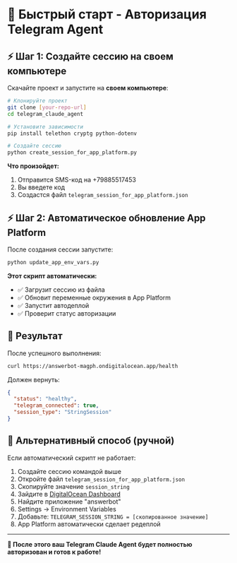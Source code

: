 # 🚀 Быстрый старт - Авторизация Telegram Agent

## ⚡ Шаг 1: Создайте сессию на своем компьютере

Скачайте проект и запустите на **своем компьютере**:

```bash
# Клонируйте проект
git clone [your-repo-url]
cd telegram_claude_agent

# Установите зависимости
pip install telethon cryptg python-dotenv

# Создайте сессию
python create_session_for_app_platform.py
```

**Что произойдет:**
1. Отправится SMS-код на +79885517453
2. Вы введете код
3. Создастся файл `telegram_session_for_app_platform.json`

## ⚡ Шаг 2: Автоматическое обновление App Platform

После создания сессии запустите:

```bash
python update_app_env_vars.py
```

**Этот скрипт автоматически:**
- ✅ Загрузит сессию из файла
- ✅ Обновит переменные окружения в App Platform
- ✅ Запустит автодеплой
- ✅ Проверит статус авторизации

## 🎯 Результат

После успешного выполнения:

```bash
curl https://answerbot-magph.ondigitalocean.app/health
```

Должен вернуть:
```json
{
  "status": "healthy",
  "telegram_connected": true,
  "session_type": "StringSession"
}
```

## 🔄 Альтернативный способ (ручной)

Если автоматический скрипт не работает:

1. Создайте сессию командой выше
2. Откройте файл `telegram_session_for_app_platform.json`
3. Скопируйте значение `session_string`
4. Зайдите в [DigitalOcean Dashboard](https://cloud.digitalocean.com/apps)
5. Найдите приложение "answerbot"
6. Settings → Environment Variables
7. Добавьте: `TELEGRAM_SESSION_STRING = [скопированное значение]`
8. App Platform автоматически сделает редеплой

---

**🎉 После этого ваш Telegram Claude Agent будет полностью авторизован и готов к работе!**